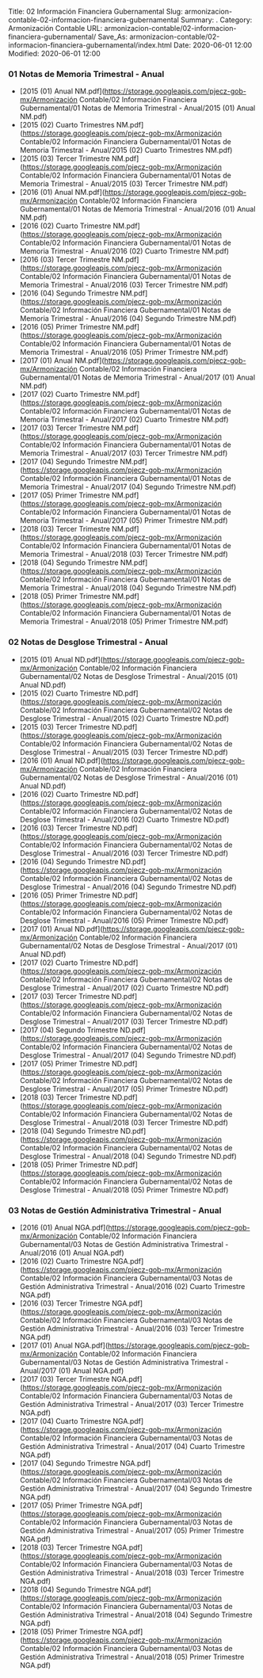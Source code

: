 Title: 02 Información Financiera Gubernamental
Slug: armonizacion-contable-02-informacion-financiera-gubernamental
Summary: .
Category: Armonización Contable
URL: armonizacion-contable/02-informacion-financiera-gubernamental/
Save_As: armonizacion-contable/02-informacion-financiera-gubernamental/index.html
Date: 2020-06-01 12:00
Modified: 2020-06-01 12:00


 



### 01 Notas de Memoria Trimestral - Anual


* [2015 (01) Anual NM.pdf](https://storage.googleapis.com/pjecz-gob-mx/Armonización Contable/02 Información Financiera Gubernamental/01 Notas de Memoria Trimestral - Anual/2015 (01) Anual NM.pdf)
* [2015 (02) Cuarto Trimestres NM.pdf](https://storage.googleapis.com/pjecz-gob-mx/Armonización Contable/02 Información Financiera Gubernamental/01 Notas de Memoria Trimestral - Anual/2015 (02) Cuarto Trimestres NM.pdf)
* [2015 (03) Tercer Trimestre NM.pdf](https://storage.googleapis.com/pjecz-gob-mx/Armonización Contable/02 Información Financiera Gubernamental/01 Notas de Memoria Trimestral - Anual/2015 (03) Tercer Trimestre NM.pdf)
* [2016 (01) Anual NM.pdf](https://storage.googleapis.com/pjecz-gob-mx/Armonización Contable/02 Información Financiera Gubernamental/01 Notas de Memoria Trimestral - Anual/2016 (01) Anual NM.pdf)
* [2016 (02) Cuarto Trimestre NM.pdf](https://storage.googleapis.com/pjecz-gob-mx/Armonización Contable/02 Información Financiera Gubernamental/01 Notas de Memoria Trimestral - Anual/2016 (02) Cuarto Trimestre NM.pdf)
* [2016 (03) Tercer Trimestre NM.pdf](https://storage.googleapis.com/pjecz-gob-mx/Armonización Contable/02 Información Financiera Gubernamental/01 Notas de Memoria Trimestral - Anual/2016 (03) Tercer Trimestre NM.pdf)
* [2016 (04) Segundo Trimestre NM.pdf](https://storage.googleapis.com/pjecz-gob-mx/Armonización Contable/02 Información Financiera Gubernamental/01 Notas de Memoria Trimestral - Anual/2016 (04) Segundo Trimestre NM.pdf)
* [2016 (05) Primer Trimestre NM.pdf](https://storage.googleapis.com/pjecz-gob-mx/Armonización Contable/02 Información Financiera Gubernamental/01 Notas de Memoria Trimestral - Anual/2016 (05) Primer Trimestre NM.pdf)
* [2017 (01) Anual NM.pdf](https://storage.googleapis.com/pjecz-gob-mx/Armonización Contable/02 Información Financiera Gubernamental/01 Notas de Memoria Trimestral - Anual/2017 (01) Anual NM.pdf)
* [2017 (02) Cuarto Trimestre NM.pdf](https://storage.googleapis.com/pjecz-gob-mx/Armonización Contable/02 Información Financiera Gubernamental/01 Notas de Memoria Trimestral - Anual/2017 (02) Cuarto Trimestre NM.pdf)
* [2017 (03) Tercer Trimestre NM.pdf](https://storage.googleapis.com/pjecz-gob-mx/Armonización Contable/02 Información Financiera Gubernamental/01 Notas de Memoria Trimestral - Anual/2017 (03) Tercer Trimestre NM.pdf)
* [2017 (04) Segundo Trimestre NM.pdf](https://storage.googleapis.com/pjecz-gob-mx/Armonización Contable/02 Información Financiera Gubernamental/01 Notas de Memoria Trimestral - Anual/2017 (04) Segundo Trimestre NM.pdf)
* [2017 (05) Primer Trimestre NM.pdf](https://storage.googleapis.com/pjecz-gob-mx/Armonización Contable/02 Información Financiera Gubernamental/01 Notas de Memoria Trimestral - Anual/2017 (05) Primer Trimestre NM.pdf)
* [2018 (03) Tercer Trimestre NM.pdf](https://storage.googleapis.com/pjecz-gob-mx/Armonización Contable/02 Información Financiera Gubernamental/01 Notas de Memoria Trimestral - Anual/2018 (03) Tercer Trimestre NM.pdf)
* [2018 (04) Segundo Trimestre NM.pdf](https://storage.googleapis.com/pjecz-gob-mx/Armonización Contable/02 Información Financiera Gubernamental/01 Notas de Memoria Trimestral - Anual/2018 (04) Segundo Trimestre NM.pdf)
* [2018 (05) Primer Trimestre NM.pdf](https://storage.googleapis.com/pjecz-gob-mx/Armonización Contable/02 Información Financiera Gubernamental/01 Notas de Memoria Trimestral - Anual/2018 (05) Primer Trimestre NM.pdf)


### 02 Notas de Desglose Trimestral - Anual


* [2015 (01) Anual ND.pdf](https://storage.googleapis.com/pjecz-gob-mx/Armonización Contable/02 Información Financiera Gubernamental/02 Notas de Desglose Trimestral - Anual/2015 (01) Anual ND.pdf)
* [2015 (02) Cuarto Trimestre ND.pdf](https://storage.googleapis.com/pjecz-gob-mx/Armonización Contable/02 Información Financiera Gubernamental/02 Notas de Desglose Trimestral - Anual/2015 (02) Cuarto Trimestre ND.pdf)
* [2015 (03) Tercer Trimestre ND.pdf](https://storage.googleapis.com/pjecz-gob-mx/Armonización Contable/02 Información Financiera Gubernamental/02 Notas de Desglose Trimestral - Anual/2015 (03) Tercer Trimestre ND.pdf)
* [2016 (01) Anual ND.pdf](https://storage.googleapis.com/pjecz-gob-mx/Armonización Contable/02 Información Financiera Gubernamental/02 Notas de Desglose Trimestral - Anual/2016 (01) Anual ND.pdf)
* [2016 (02) Cuarto Trimestre ND.pdf](https://storage.googleapis.com/pjecz-gob-mx/Armonización Contable/02 Información Financiera Gubernamental/02 Notas de Desglose Trimestral - Anual/2016 (02) Cuarto Trimestre ND.pdf)
* [2016 (03) Tercer Trimestre ND.pdf](https://storage.googleapis.com/pjecz-gob-mx/Armonización Contable/02 Información Financiera Gubernamental/02 Notas de Desglose Trimestral - Anual/2016 (03) Tercer Trimestre ND.pdf)
* [2016 (04) Segundo Trimestre ND.pdf](https://storage.googleapis.com/pjecz-gob-mx/Armonización Contable/02 Información Financiera Gubernamental/02 Notas de Desglose Trimestral - Anual/2016 (04) Segundo Trimestre ND.pdf)
* [2016 (05) Primer Trimestre ND.pdf](https://storage.googleapis.com/pjecz-gob-mx/Armonización Contable/02 Información Financiera Gubernamental/02 Notas de Desglose Trimestral - Anual/2016 (05) Primer Trimestre ND.pdf)
* [2017 (01) Anual ND.pdf](https://storage.googleapis.com/pjecz-gob-mx/Armonización Contable/02 Información Financiera Gubernamental/02 Notas de Desglose Trimestral - Anual/2017 (01) Anual ND.pdf)
* [2017 (02) Cuarto Trimestre ND.pdf](https://storage.googleapis.com/pjecz-gob-mx/Armonización Contable/02 Información Financiera Gubernamental/02 Notas de Desglose Trimestral - Anual/2017 (02) Cuarto Trimestre ND.pdf)
* [2017 (03) Tercer Trimestre ND.pdf](https://storage.googleapis.com/pjecz-gob-mx/Armonización Contable/02 Información Financiera Gubernamental/02 Notas de Desglose Trimestral - Anual/2017 (03) Tercer Trimestre ND.pdf)
* [2017 (04) Segundo Trimestre ND.pdf](https://storage.googleapis.com/pjecz-gob-mx/Armonización Contable/02 Información Financiera Gubernamental/02 Notas de Desglose Trimestral - Anual/2017 (04) Segundo Trimestre ND.pdf)
* [2017 (05) Primer Trimestre ND.pdf](https://storage.googleapis.com/pjecz-gob-mx/Armonización Contable/02 Información Financiera Gubernamental/02 Notas de Desglose Trimestral - Anual/2017 (05) Primer Trimestre ND.pdf)
* [2018 (03) Tercer Trimestre ND.pdf](https://storage.googleapis.com/pjecz-gob-mx/Armonización Contable/02 Información Financiera Gubernamental/02 Notas de Desglose Trimestral - Anual/2018 (03) Tercer Trimestre ND.pdf)
* [2018 (04) Segundo Trimestre ND.pdf](https://storage.googleapis.com/pjecz-gob-mx/Armonización Contable/02 Información Financiera Gubernamental/02 Notas de Desglose Trimestral - Anual/2018 (04) Segundo Trimestre ND.pdf)
* [2018 (05) Primer Trimestre ND.pdf](https://storage.googleapis.com/pjecz-gob-mx/Armonización Contable/02 Información Financiera Gubernamental/02 Notas de Desglose Trimestral - Anual/2018 (05) Primer Trimestre ND.pdf)


### 03 Notas de Gestión Administrativa Trimestral - Anual


* [2016 (01) Anual NGA.pdf](https://storage.googleapis.com/pjecz-gob-mx/Armonización Contable/02 Información Financiera Gubernamental/03 Notas de Gestión Administrativa Trimestral - Anual/2016 (01) Anual NGA.pdf)
* [2016 (02) Cuarto Trimestre NGA.pdf](https://storage.googleapis.com/pjecz-gob-mx/Armonización Contable/02 Información Financiera Gubernamental/03 Notas de Gestión Administrativa Trimestral - Anual/2016 (02) Cuarto Trimestre NGA.pdf)
* [2016 (03) Tercer Trimestre NGA.pdf](https://storage.googleapis.com/pjecz-gob-mx/Armonización Contable/02 Información Financiera Gubernamental/03 Notas de Gestión Administrativa Trimestral - Anual/2016 (03) Tercer Trimestre NGA.pdf)
* [2017 (01) Anual NGA.pdf](https://storage.googleapis.com/pjecz-gob-mx/Armonización Contable/02 Información Financiera Gubernamental/03 Notas de Gestión Administrativa Trimestral - Anual/2017 (01) Anual NGA.pdf)
* [2017 (03) Tercer Trimestre NGA.pdf](https://storage.googleapis.com/pjecz-gob-mx/Armonización Contable/02 Información Financiera Gubernamental/03 Notas de Gestión Administrativa Trimestral - Anual/2017 (03) Tercer Trimestre NGA.pdf)
* [2017 (04) Cuarto Trimestre NGA.pdf](https://storage.googleapis.com/pjecz-gob-mx/Armonización Contable/02 Información Financiera Gubernamental/03 Notas de Gestión Administrativa Trimestral - Anual/2017 (04) Cuarto Trimestre NGA.pdf)
* [2017 (04) Segundo Trimestre NGA.pdf](https://storage.googleapis.com/pjecz-gob-mx/Armonización Contable/02 Información Financiera Gubernamental/03 Notas de Gestión Administrativa Trimestral - Anual/2017 (04) Segundo Trimestre NGA.pdf)
* [2017 (05) Primer Trimestre NGA.pdf](https://storage.googleapis.com/pjecz-gob-mx/Armonización Contable/02 Información Financiera Gubernamental/03 Notas de Gestión Administrativa Trimestral - Anual/2017 (05) Primer Trimestre NGA.pdf)
* [2018 (03) Tercer Trimestre NGA.pdf](https://storage.googleapis.com/pjecz-gob-mx/Armonización Contable/02 Información Financiera Gubernamental/03 Notas de Gestión Administrativa Trimestral - Anual/2018 (03) Tercer Trimestre NGA.pdf)
* [2018 (04) Segundo Trimestre NGA.pdf](https://storage.googleapis.com/pjecz-gob-mx/Armonización Contable/02 Información Financiera Gubernamental/03 Notas de Gestión Administrativa Trimestral - Anual/2018 (04) Segundo Trimestre NGA.pdf)
* [2018 (05) Primer Trimestre NGA.pdf](https://storage.googleapis.com/pjecz-gob-mx/Armonización Contable/02 Información Financiera Gubernamental/03 Notas de Gestión Administrativa Trimestral - Anual/2018 (05) Primer Trimestre NGA.pdf)


